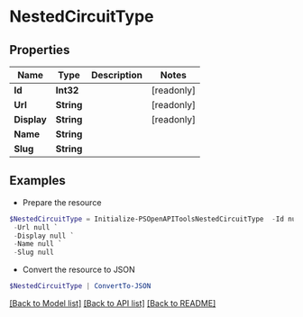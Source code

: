 # NestedCircuitType
## Properties

Name | Type | Description | Notes
------------ | ------------- | ------------- | -------------
**Id** | **Int32** |  | [readonly] 
**Url** | **String** |  | [readonly] 
**Display** | **String** |  | [readonly] 
**Name** | **String** |  | 
**Slug** | **String** |  | 

## Examples

- Prepare the resource
```powershell
$NestedCircuitType = Initialize-PSOpenAPIToolsNestedCircuitType  -Id null `
 -Url null `
 -Display null `
 -Name null `
 -Slug null
```

- Convert the resource to JSON
```powershell
$NestedCircuitType | ConvertTo-JSON
```

[[Back to Model list]](../README.md#documentation-for-models) [[Back to API list]](../README.md#documentation-for-api-endpoints) [[Back to README]](../README.md)

